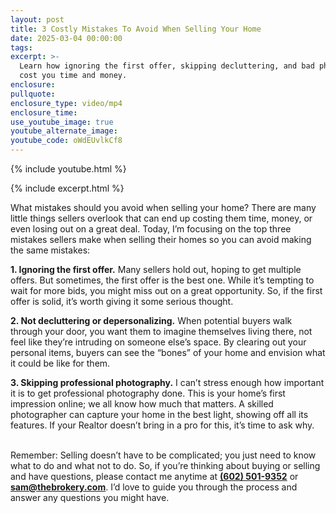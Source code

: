 ```yaml
---
layout: post
title: 3 Costly Mistakes To Avoid When Selling Your Home
date: 2025-03-04 00:00:00
tags:
excerpt: >-
  Learn how ignoring the first offer, skipping decluttering, and bad photos can
  cost you time and money.
enclosure:
pullquote:
enclosure_type: video/mp4
enclosure_time:
use_youtube_image: true
youtube_alternate_image:
youtube_code: oWdEUvlkCf8
---
```

{% include youtube.html %}

{% include excerpt.html %}

What mistakes should you avoid when selling your home? There are many little things sellers overlook that can end up costing them time, money, or even losing out on a great deal. Today, I’m focusing on the top three mistakes sellers make when selling their homes so you can avoid making the same mistakes:

**1\. Ignoring the first offer.** Many sellers hold out, hoping to get multiple offers. But sometimes, the first offer is the best one. While it’s tempting to wait for more bids, you might miss out on a great opportunity. So, if the first offer is solid, it’s worth giving it some serious thought.

**2\. Not decluttering or depersonalizing.** When potential buyers walk through your door, you want them to imagine themselves living there, not feel like they’re intruding on someone else’s space. By clearing out your personal items, buyers can see the “bones” of your home and envision what it could be like for them.

**3\. Skipping professional photography.** I can’t stress enough how important it is to get professional photography done. This is your home’s first impression online; we all know how much that matters. A skilled photographer can capture your home in the best light, showing off all its features. If your Realtor doesn’t bring in a pro for this, it’s time to ask why.

<br>Remember: Selling doesn’t have to be complicated; you just need to know what to do and what not to do. So, if you’re thinking about buying or selling and have questions, please contact me anytime at [**(602) 501-9352**](tel:6025019352) or [**sam@thebrokery.com**](mailto:sam@thebrokery.com). I’d love to guide you through the process and answer any questions you might have.